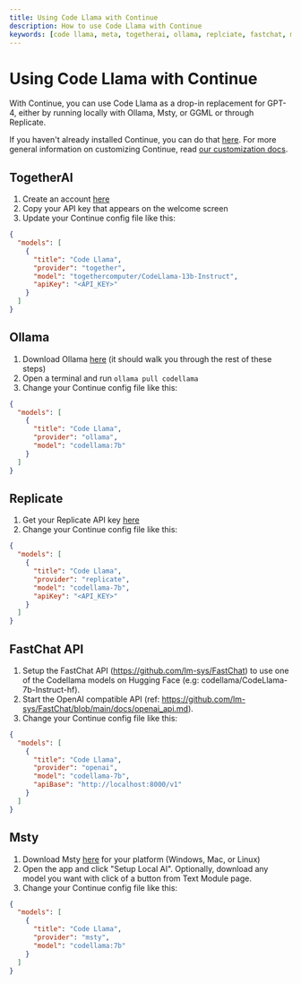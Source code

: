 ```yaml
---
title: Using Code Llama with Continue
description: How to use Code Llama with Continue
keywords: [code llama, meta, togetherai, ollama, replciate, fastchat, msty]
---
```


# Using Code Llama with Continue

With Continue, you can use Code Llama as a drop-in replacement for GPT-4, either by running locally with Ollama, Msty, or GGML or through Replicate.

If you haven't already installed Continue, you can do that [here](https://marketplace.visualstudio.com/items?itemName=Continue.continue). For more general information on customizing Continue, read [our customization docs](../customization/overview.md).

## TogetherAI

1. Create an account [here](https://api.together.xyz/signup)
2. Copy your API key that appears on the welcome screen
3. Update your Continue config file like this:

```json title="~/.continue/config.json"
{
  "models": [
    {
      "title": "Code Llama",
      "provider": "together",
      "model": "togethercomputer/CodeLlama-13b-Instruct",
      "apiKey": "<API_KEY>"
    }
  ]
}
```

## Ollama

1. Download Ollama [here](https://ollama.ai/) (it should walk you through the rest of these steps)
2. Open a terminal and run `ollama pull codellama`
3. Change your Continue config file like this:

```json title="~/.continue/config.json"
{
  "models": [
    {
      "title": "Code Llama",
      "provider": "ollama",
      "model": "codellama:7b"
    }
  ]
}
```

## Replicate

1. Get your Replicate API key [here](https://replicate.ai/)
2. Change your Continue config file like this:

```json title="~/.continue/config.json"
{
  "models": [
    {
      "title": "Code Llama",
      "provider": "replicate",
      "model": "codellama-7b",
      "apiKey": "<API_KEY>"
    }
  ]
}
```

## FastChat API

1. Setup the FastChat API (https://github.com/lm-sys/FastChat) to use one of the Codellama models on Hugging Face (e.g: codellama/CodeLlama-7b-Instruct-hf).
2. Start the OpenAI compatible API (ref: https://github.com/lm-sys/FastChat/blob/main/docs/openai_api.md).
3. Change your Continue config file like this:

```json title="~/.continue/config.json"
{
  "models": [
    {
      "title": "Code Llama",
      "provider": "openai",
      "model": "codellama-7b",
      "apiBase": "http://localhost:8000/v1"
    }
  ]
}
```

## Msty

1. Download Msty [here](https://msty.app/) for your platform (Windows, Mac, or Linux)
2. Open the app and click "Setup Local AI". Optionally, download any model you want with click of a button from Text Module page.
3. Change your Continue config file like this:

```json title="~/.continue/config.json"
{
  "models": [
    {
      "title": "Code Llama",
      "provider": "msty",
      "model": "codellama:7b"
    }
  ]
}
```
